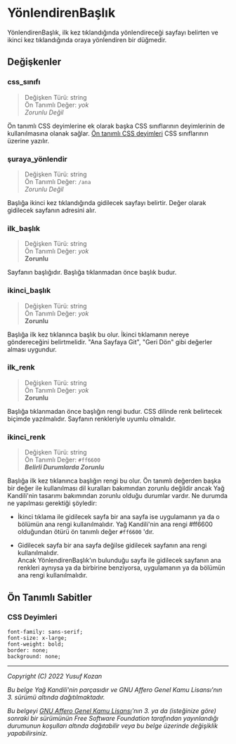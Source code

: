 # **YönlendirenBaşlık**

YönlendirenBaşlık, ilk kez tıklandığında yönlendireceği sayfayı belirten ve ikinci kez tıklandığında oraya yönlendiren bir düğmedir.

## Değişkenler
### **css_sınıfı**
>Değişken Türü: string  
Ön Tanımlı Değer: *yok*  
*Zorunlu Değil*

Ön tanımlı CSS deyimlerine ek olarak başka CSS sınıflarının deyimlerinin de kullanılmasına olanak sağlar. [Ön tanımlı CSS deyimleri](#CSS-Deyimleri) CSS sınıflarının üzerine yazılır.
### **şuraya_yönlendir**
>Değişken Türü: string  
Ön Tanımlı Değer: `/ana`  
*Zorunlu Değil*

Başlığa ikinci kez tıklandığında gidilecek sayfayı belirtir. Değer olarak gidilecek sayfanın adresini alır.
### **ilk_başlık**
>Değişken Türü: string  
Ön Tanımlı Değer: *yok*  
**Zorunlu**

Sayfanın başlığıdır. Başlığa tıklanmadan önce başlık budur.
### **ikinci_başlık**
>Değişken Türü: string  
Ön Tanımlı Değer: *yok*  
**Zorunlu**

Başlığa ilk kez tıklanınca başlık bu olur. İkinci tıklamanın nereye göndereceğini belirtmelidir. "Ana Sayfaya Git", "Geri Dön" gibi değerler alması uygundur.
### **ilk_renk**
>Değişken Türü: string  
Ön Tanımlı Değer: *yok*  
**Zorunlu**

Başlığa tıklanmadan önce başlığın rengi budur. CSS dilinde renk belirtecek biçimde yazılmalıdır. Sayfanın renkleriyle uyumlu olmalıdır.
### **ikinci_renk**
>Değişken Türü: string  
Ön Tanımlı Değer: `#ff6600`  
***Belirli Durumlarda Zorunlu***

Başlığa ilk kez tıklanınca başlığın rengi bu olur. Ön tanımlı değerden başka bir değer ile kullanılması dil kuralları bakımından zorunlu değildir ancak Yağ Kandili'nin tasarımı bakımından zorunlu olduğu durumlar vardır. Ne durumda ne yapılması gerektiği şöyledir:

* İkinci tıklama ile gidilecek sayfa bir ana sayfa ise uygulamanın ya da o bölümün ana rengi kullanılmalıdır. Yağ Kandili'nin ana rengi #ff6600 olduğundan ötürü ön tanımlı değer `#ff6600` 'dır.

* Gidilecek sayfa bir ana sayfa değilse gidilecek sayfanın ana rengi kullanılmalıdır.  
Ancak YönlendirenBaşlık'ın bulunduğu sayfa ile gidilecek sayfanın ana renkleri aynıysa ya da birbirine benziyorsa, uygulamanın ya da bölümün ana rengi kullanılmalıdır.

## Ön Tanımlı Sabitler
### CSS Deyimleri
```
font-family: sans-serif;
font-size: x-large;
font-weight: bold;
border: none;
background: none;
```

---
*Copyright (C) 2022 Yusuf Kozan*  

*Bu belge Yağ Kandili'nin parçasıdır ve
GNU Affero Genel Kamu Lisansı'nın 3. sürümü
altında dağıtılmaktadır.*  

*Bu belgeyi [GNU Affero Genel Kamu Lisansı](
/Lisans/agpl-3.0.md)'nın 3. ya da
(isteğinize göre) sonraki bir sürümünün
Free Software Foundation tarafından yayınlandığı
durumunun koşulları altında dağıtabilir veya
bu belge üzerinde değişiklik yapabilirsiniz.*